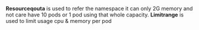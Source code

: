 **Resourceqouta** is used to refer the namespace it can only 2G memory and not care have 10 pods or 1 pod using that whole capacity.
**Limitrange** is used to limit usage cpu & memory per pod
